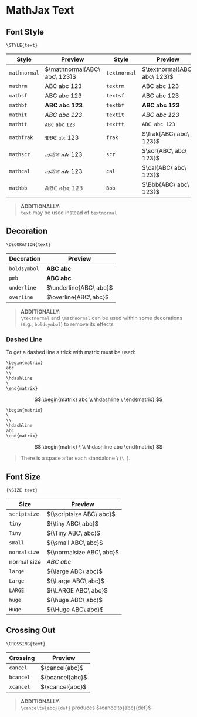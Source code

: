 # MathJax Text

## Font Style

```
\STYLE{text}
```

| Style | Preview | Style | Preview |
|--|--|--|--|
| `mathnormal` | $\mathnormal{ABC\ abc\ 123}$ | `textnormal` | $\textnormal{ABC\ abc\ 123}$ |
| `mathrm` | $\mathrm{ABC\ abc\ 123}$ | `textrm` | $\textrm{ABC\ abc\ 123}$ |
| `mathsf` | $\mathsf{ABC\ abc\ 123}$ | `textsf` | $\textsf{ABC\ abc\ 123}$ |
| `mathbf` | $\mathbf{ABC\ abc\ 123}$ | `textbf` | $\textbf{ABC\ abc\ 123}$ |
| `mathit` | $\mathit{ABC\ abc\ 123}$ | `textit` | $\textit{ABC\ abc\ 123}$ |
| `mathtt` | $\mathtt{ABC\ abc\ 123}$ | `texttt` | $\texttt{ABC\ abc\ 123}$ |
| `mathfrak` | $\mathfrak{ABC\ abc\ 123}$ | `frak` | $\frak{ABC\ abc\ 123}$ |
| `mathscr` | $\mathscr{ABC\ abc\ 123}$ | `scr` | $\scr{ABC\ abc\ 123}$ |
| `mathcal` | $\mathcal{ABC\ abc\ 123}$ | `cal` | $\cal{ABC\ abc\ 123}$ |
| `mathbb` | $\mathbb{ABC\ abc\ 123}$ | `Bbb` | $\Bbb{ABC\ abc\ 123}$ |

> __ADDITIONALLY__:  
> `text` may be used instead of `textnormal`

## Decoration

```
\DECORATION{text}
```

| Decoration | Preview |
|--|--|
| `boldsymbol` | $\boldsymbol{ABC\ abc}$ |
| `pmb` | $\pmb{ABC\ abc}$ |
| `underline` | $\underline{ABC\ abc}$ |
| `overline` | $\overline{ABC\ abc}$ |

> __ADDITIONALLY__:  
> `\textnormal` and `\mathnormal` can be used within some decorations (e.g., `boldsymbol`) to remove its effects

### Dashed Line

To get a dashed line a trick with matrix must be used:

```
\begin{matrix}
abc 
\\
\hdashline
\ 
\end{matrix}
```

$$
\begin{matrix}
abc
\\
\hdashline
\ 
\end{matrix}
$$

```
\begin{matrix}
\ 
\\
\hdashline
abc
\end{matrix}
```

$$
\begin{matrix}
\ 
\\
\hdashline
abc
\end{matrix}
$$

> There is a space after each standalone __\\__ (`\ `).

## Font Size

```
{\SIZE text}
```

| Size | Preview |
|--|--|
| `scriptsize` | ${\scriptsize ABC\ abc}$ |
| `tiny` | ${\tiny ABC\ abc}$ |
| `Tiny` | ${\Tiny ABC\ abc}$ |
| `small` | ${\small ABC\ abc}$ |
| `normalsize` | ${\normalsize ABC\ abc}$ |
| normal size | $ABC\ abc$ |
| `large` | ${\large ABC\ abc}$ |
| `Large` | ${\Large ABC\ abc}$ |
| `LARGE` | ${\LARGE ABC\ abc}$ |
| `huge` | ${\huge ABC\ abc}$ |
| `Huge` | ${\Huge ABC\ abc}$ |

## Crossing Out

```
\CROSSING{text}
```

| Crossing | Preview |
|--|--|
| `cancel` | $\cancel{abc}$ |
| `bcancel` | $\bcancel{abc}$ |
| `xcancel` | $\xcancel{abc}$ |

> __ADDITIONALLY__:  
> `\cancelto{abc}{def}` produces $\cancelto{abc}{def}$
